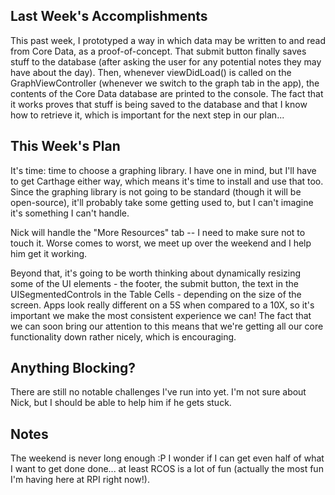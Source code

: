 ## Last Week's Accomplishments

This past week, I prototyped a way in which data may be written to and read from Core Data, as a proof-of-concept. That submit button finally saves stuff to the database (after asking the user for any potential notes they may have about the day). Then, whenever viewDidLoad() is called on the GraphViewController (whenever we switch to the graph tab in the app), the contents of the Core Data database are printed to the console. The fact that it works proves that stuff is being saved to the database and that I know how to retrieve it, which is important for the next step in our plan...

## This Week's Plan

It's time: time to choose a graphing library. I have one in mind, but I'll have to get Carthage either way, which means it's time to install and use that too. Since the graphing library is not going to be standard (though it will be open-source), it'll probably take some getting used to, but I can't imagine it's something I can't handle.

Nick will handle the "More Resources" tab -- I need to make sure not to touch it. Worse comes to worst, we meet up over the weekend and I help him get it working.

Beyond that, it's going to be worth thinking about dynamically resizing some of the UI elements - the footer, the submit button, the text in the UISegmentedControls in the Table Cells - depending on the size of the screen. Apps look really different on a 5S when compared to a 10X, so it's important we make the most consistent experience we can! The fact that we can soon bring our attention to this means that we're getting all our core functionality down rather nicely, which is encouraging.

## Anything Blocking?

There are still no notable challenges I've run into yet. I'm not sure about Nick, but I should be able to help him if he gets stuck.

## Notes

The weekend is never long enough :P I wonder if I can get even half of what I want to get done done... at least RCOS is a lot of fun (actually the most fun I'm having here at RPI right now!).
